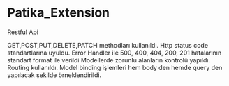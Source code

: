 # Patika_Extension

Restful Api

GET,POST,PUT,DELETE,PATCH methodları kullanıldı.
Http status code standartlarına uyuldu. Error Handler ile 500, 400, 404, 200, 201 hatalarının standart format ile verildi
Modellerde zorunlu alanların kontrolü yapıldı.
Routing kullanıldı.
Model binding işlemleri hem body den hemde query den yapılacak şekilde örneklendirildi.
